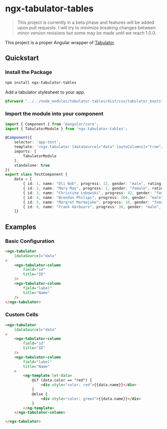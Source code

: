 # ngx-tabulator-tables

> This project is currently in a beta phase and features will be added upon pull requests.
I will try to minimize breaking changes between minor version revisions but some may be made until we reach 1.0.0.

This project is a proper Angular wrapper of [Tabulator](https://tabulator.info/).

## Quickstart
### Install the Package
```bash
npm install ngx-tabulator-tables
```

Add a tabulator stylesheet to your app.

```scss
@forward "../../node_modules/tabulator-tables/dist/css/tabulator_bootstrap5.css";
```

### Import the module into your component
```ts
import { Component } from '@angular/core';
import { TabulatorModule } from 'ngx-tabulator-tables';

@Component({
    selector: 'app-test',
    template: '<ngx-tabulator [dataSource]="data" [autoColumns]="true"/>',
    imports: [
        TabulatorModule
    ],
    standalone: true
})
export class TestComponent {
    data = [
        { id: 1, name: "Oli Bob", progress: 12, gender: "male", rating: 1, col: "red", dob: "19/02/1984", car: 1 },
        { id: 2, name: "Mary May", progress: 1, gender: "female", rating: 2, col: "blue", dob: "14/05/1982", car: true },
        { id: 3, name: "Christine Lobowski", progress: 42, gender: "female", rating: 0, col: "green", dob: "22/05/1982", car: "true" },
        { id: 4, name: "Brendon Philips", progress: 100, gender: "male", rating: 1, col: "orange", dob: "01/08/1980" },
        { id: 5, name: "Margret Marmajuke", progress: 16, gender: "female", rating: 5, col: "yellow", dob: "31/01/1999" },
        { id: 6, name: "Frank Harbours", progress: 38, gender: "male", rating: 4, col: "red", dob: "12/05/1966", car: 1 },
    ]}

```

## Examples

### Basic Configuration

```html
<ngx-tabulator
    [dataSource]="data"
>
    <ngx-tabulator-column
        field="id"
        title="ID"
    />
    <ngx-tabulator-column
        field="label"
        title="Name"
    />
</ngx-tabulator>
```


### Custom Cells

```html
<ngx-tabulator
    [dataSource]="data"
>
    <ngx-tabulator-column
        field="id"
        title="ID"
    />
    <ngx-tabulator-column
        field="label"
        title="Name"
    >
        <ng-template let-data>
            @if (data.color == "red") {
                <div style="color: red">{{data.name}}</div>
            }
            @else {
                <div style="color: green">{{data.name}}</div>
            }
        </ng-template>
    </ngx-tabulator-column>

</ngx-tabulator>
```


